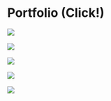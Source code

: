 # Portfolio (Click!)
<a href="https://github.com/SiHoonChris/CodingPythonProject1_Financial_Report_Downloader">
 <img src="https://user-images.githubusercontent.com/109140000/208286079-c5e25b13-96c1-4f1b-8313-36fcdbe7bc5f.png">
</a>  
<br><br>
<a href="https://github.com/SiHoonChris/CodingPythonProject2_Technical_Indicators">
 <img src="https://user-images.githubusercontent.com/109140000/210166215-7b9d0c79-0e8e-42ff-94a5-13fc3ce81c4c.png">
</a>  
<br><br>
<a href="https://github.com/SiHoonChris/CodingJavaProject1_Blackjack">
 <img src="https://user-images.githubusercontent.com/109140000/206840642-b597c0ba-c885-4f71-988d-22963822342a.png">
</a>  
<br><br>
<a href="https://github.com/SiHoonChris/CodingJavaProject2_Minesweeper">
 <img src="https://user-images.githubusercontent.com/109140000/227390597-763e69d4-2afe-45aa-a1a2-6b86d0470e0b.gif">
</a>  
<br><br>
<a href="https://github.com/SiHoonChris/CodingJavaProject4_Portfolio_Builder">
 <img src="https://user-images.githubusercontent.com/109140000/217211758-3e4c8342-001e-4373-bd84-80fb857fefc7.gif">
</a>  
